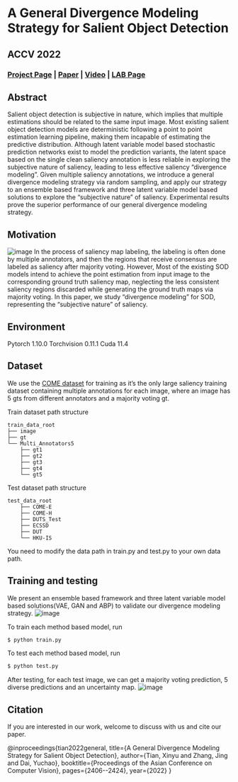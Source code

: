 # A General Divergence Modeling Strategy for Salient Object Detection
## ACCV 2022

### [Project Page](https://npucvr.github.io/Divergence_SOD/) | [Paper](https://openaccess.thecvf.com/content/ACCV2022/papers/Tian_A_General_Divergence_Modeling_Strategy_for_Salient_Object_Detection_ACCV_2022_paper.pdf) | [Video](https://youtu.be/r-9I01TsZNU) | [LAB Page](http://npu-cvr.cn/)

## Abstract
Salient object detection is subjective in nature, which implies that multiple estimations should be related to the same input image. Most existing salient object detection models are deterministic following a point to point estimation learning pipeline, making them incapable of estimating the predictive distribution. Although latent variable model based stochastic prediction networks exist to model the prediction variants, the latent space based on the single clean saliency annotation is less reliable in exploring the subjective nature of saliency, leading to less effective saliency “divergence modeling”. Given multiple saliency annotations, we introduce a general divergence modeling strategy via random sampling, and apply our strategy to an ensemble based framework and three latent variable model based solutions to explore the “subjective nature” of saliency. Experimental results prove the superior performance of our general divergence modeling strategy.

## Motivation
![image]()
In the process of saliency map labeling, the labeling is often done by multiple annotators, and then the regions that receive consensus are labeled as saliency after majority voting. However, Most of the existing SOD models intend to achieve the point estimation from input image to the corresponding ground truth saliency map, neglecting the less consistent saliency regions discarded while generating the ground truth maps via majority voting. In this paper, we study “divergence modeling” for SOD, representing the “subjective nature” of saliency.

## Environment
Pytorch 1.10.0
Torchvision 0.11.1
Cuda 11.4

## Dataset
We use the [COME dataset](https://github.com/JingZhang617/cascaded_rgbd_sod) for training as it’s the only large saliency training dataset containing multiple annotations for each image, where an image has 5 gts from different annotators and a majority voting gt. 

Train dataset path structure

    train_data_root
    ├── image
    ├── gt
    └── Multi_Annotators5
        ├── gt1         
        ├── gt2 
        ├── gt3 
        ├── gt4 
        └── gt5 
        
Test dataset path structure

    test_data_root
        ├── COME-E
        ├── COME-H
        ├── DUTS_Test
        ├── ECSSD
        ├── DUT
        └── HKU-IS
        
You need to modify the data path in train.py and test.py to your own data path.

## Training and testing
We present an ensemble based framework and three latent variable model based solutions(VAE, GAN and ABP) to validate our divergence modeling strategy. 
![image]()

To train each method based model, run
```bash
$ python train.py
```
To test each method based model, run
```bash
$ python test.py
```
After testing, for each test image, we can get a majority voting prediction, 5 diverse predictions and an uncertainty map.
![image]()

## Citation
If you are interested in our work, welcome to discuss with us and cite our paper. 

@inproceedings{tian2022general,
  title={A General Divergence Modeling Strategy for Salient Object Detection},
  author={Tian, Xinyu and Zhang, Jing and Dai, Yuchao},
  booktitle={Proceedings of the Asian Conference on Computer Vision},
  pages={2406--2424},
  year={2022}
}




        

